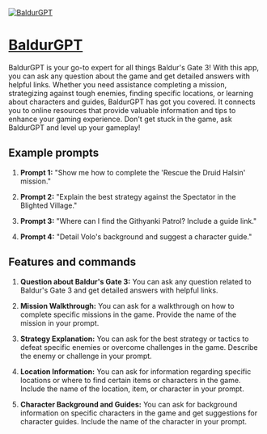[![BaldurGPT](https://files.oaiusercontent.com/file-MU6FqKuNqR7C9kfnirRLIZAW?se=2123-10-19T01%3A38%3A03Z&sp=r&sv=2021-08-06&sr=b&rscc=max-age%3D31536000%2C%20immutable&rscd=attachment%3B%20filename%3Da9c0d026-cb63-4dcc-b45b-2a050b33ef8c.png&sig=oJ5OpysMaQBGnGFQtiI8PFsv%2BvuaIPjMLwOvUW7vw1U%3D)](https://chat.openai.com/g/g-aGH8G0hcK-baldurgpt)

# [BaldurGPT](https://chat.openai.com/g/g-aGH8G0hcK-baldurgpt)

BaldurGPT is your go-to expert for all things Baldur's Gate 3! With this app, you can ask any question about the game and get detailed answers with helpful links. Whether you need assistance completing a mission, strategizing against tough enemies, finding specific locations, or learning about characters and guides, BaldurGPT has got you covered. It connects you to online resources that provide valuable information and tips to enhance your gaming experience. Don't get stuck in the game, ask BaldurGPT and level up your gameplay!

## Example prompts

1. **Prompt 1:** "Show me how to complete the 'Rescue the Druid Halsin' mission."

2. **Prompt 2:** "Explain the best strategy against the Spectator in the Blighted Village."

3. **Prompt 3:** "Where can I find the Githyanki Patrol? Include a guide link."

4. **Prompt 4:** "Detail Volo's background and suggest a character guide."

## Features and commands

1. **Question about Baldur's Gate 3:** You can ask any question related to Baldur's Gate 3 and get detailed answers with helpful links.

2. **Mission Walkthrough:** You can ask for a walkthrough on how to complete specific missions in the game. Provide the name of the mission in your prompt.

3. **Strategy Explanation:** You can ask for the best strategy or tactics to defeat specific enemies or overcome challenges in the game. Describe the enemy or challenge in your prompt.

4. **Location Information:** You can ask for information regarding specific locations or where to find certain items or characters in the game. Include the name of the location, item, or character in your prompt.

5. **Character Background and Guides:** You can ask for background information on specific characters in the game and get suggestions for character guides. Include the name of the character in your prompt.